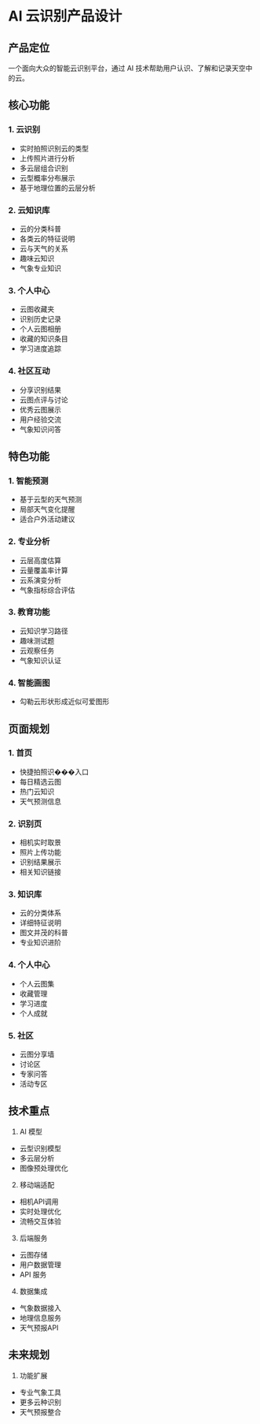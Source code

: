 # AI 云识别产品设计

## 产品定位

一个面向大众的智能云识别平台，通过 AI 技术帮助用户认识、了解和记录天空中的云。

## 核心功能

### 1. 云识别
- 实时拍照识别云的类型
- 上传照片进行分析
- 多云层组合识别
- 云型概率分布展示
- 基于地理位置的云层分析

### 2. 云知识库
- 云的分类科普
- 各类云的特征说明
- 云与天气的关系
- 趣味云知识
- 气象专业知识

### 3. 个人中心
- 云图收藏夹
- 识别历史记录
- 个人云图相册
- 收藏的知识条目
- 学习进度追踪

### 4. 社区互动
- 分享识别结果
- 云图点评与讨论
- 优秀云图展示
- 用户经验交流
- 气象知识问答

## 特色功能

### 1. 智能预测
- 基于云型的天气预测
- 局部天气变化提醒
- 适合户外活动建议

### 2. 专业分析
- 云层高度估算
- 云量覆盖率计算
- 云系演变分析
- 气象指标综合评估

### 3. 教育功能
- 云知识学习路径
- 趣味测试题
- 云观察任务
- 气象知识认证

### 4. 智能画图
- 勾勒云形状形成近似可爱图形

## 页面规划

### 1. 首页
- 快捷拍照识���入口
- 每日精选云图
- 热门云知识
- 天气预测信息

### 2. 识别页
- 相机实时取景
- 照片上传功能
- 识别结果展示
- 相关知识链接

### 3. 知识库
- 云的分类体系
- 详细特征说明
- 图文并茂的科普
- 专业知识进阶

### 4. 个人中心
- 个人云图集
- 收藏管理
- 学习进度
- 个人成就

### 5. 社区
- 云图分享墙
- 讨论区
- 专家问答
- 活动专区

## 技术重点

1. AI 模型
- 云型识别模型
- 多云层分析
- 图像预处理优化

2. 移动端适配
- 相机API调用
- 实时处理优化
- 流畅交互体验

3. 后端服务
- 云图存储
- 用户数据管理
- API 服务

4. 数据集成
- 气象数据接入
- 地理信息服务
- 天气预报API

## 未来规划

1. 功能扩展
- 专业气象工具
- 更多云种识别
- 天气预报整合